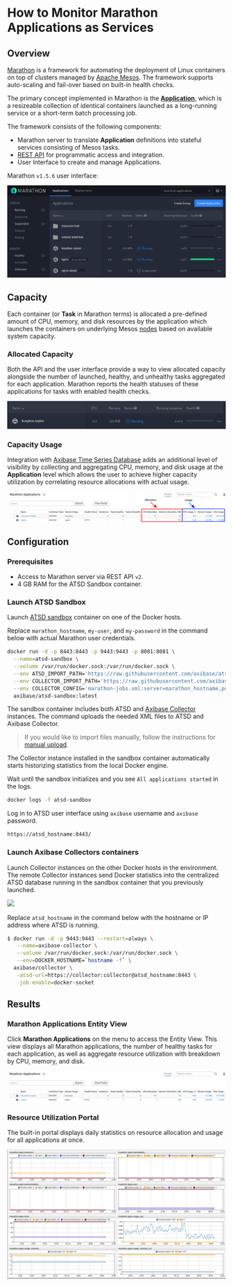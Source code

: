 # How to Monitor Marathon Applications as Services

## Overview

[Marathon](https://mesosphere.github.io/marathon/) is a framework for automating the deployment of Linux containers on top of clusters managed by [Apache Mesos](http://mesos.apache.org/). The framework supports auto-scaling and fail-over based on built-in health checks.

The primary concept implemented in Marathon is the [**Application**](https://mesosphere.github.io/marathon/docs/application-basics.html), which is a resizeable collection of identical containers launched as a long-running service or a short-term batch processing job.

The framework consists of the following components:

* Marathon server to translate **Application** definitions into stateful services consisting of Mesos tasks.
* [REST API](http://mesosphere.github.io/marathon/api-console/index.html) for programmatic access and integration.
* User Interface to create and manage Applications.

Marathon `v1.5.6` user interface:

![Marathon v1.5.6 User Interface](./images/marathon_ui.png)

## Capacity

Each container (or **Task** in Marathon terms) is allocated a pre-defined amount of CPU, memory, and disk resources by the application which launches the containers on underlying Mesos [nodes](http://mesos.apache.org/documentation/latest/architecture/) based on available system capacity.

### Allocated Capacity

Both the API and the user interface provide a way to view allocated capacity alongside the number of launched, healthy, and unhealthy tasks aggregated for each application. Marathon reports the health statuses of these applications for tasks with enabled health checks.

![](./images/monitor-marathon.png)

### Capacity Usage

Integration with [Axibase Time Series Database](https://axibase.com/docs/atsd/) adds an additional level of visibility by collecting and aggregating CPU, memory, and disk usage at the **Application** level which allows the user to achieve higher capacity utilization by correlating resource allocations with actual usage.

![](./images/marathon-applications-label.png)

## Configuration

### Prerequisites

* Access to Marathon server via REST API `v2`.
* 4 GB RAM for the ATSD Sandbox container.

### Launch ATSD Sandbox

Launch [ATSD sandbox](https://github.com/axibase/dockers/tree/atsd-sandbox) container on one of the Docker hosts.

Replace `marathon_hostname`, `my-user`, and `my-password` in the command below with actual Marathon user credentials.

```sh
docker run -d -p 8443:8443 -p 9443:9443 -p 8081:8081 \
  --name=atsd-sandbox \
  --volume /var/run/docker.sock:/var/run/docker.sock \
  --env ATSD_IMPORT_PATH='https://raw.githubusercontent.com/axibase/atsd-use-cases/master/integrations/marathon/capacity-and-usage/resources/atsd-marathon-xml.zip' \
  --env COLLECTOR_IMPORT_PATH='https://raw.githubusercontent.com/axibase/atsd-use-cases/master/integrations/marathon/capacity-and-usage/resources/marathon-jobs.xml' \
  --env COLLECTOR_CONFIG='marathon-jobs.xml:server=marathon_hostname,port=8080,userName=my-user,password=my-password' \
  axibase/atsd-sandbox:latest
```

The sandbox container includes both ATSD and [Axibase Collector](https://github.com/axibase/axibase-collector/blob/master/jobs/docker.md) instances. The command uploads the needed XML files to ATSD and Axibase Collector.

> If you would like to import files manually, follow the instructions for [manual upload](manual-upload.md).

The Collector instance installed in the sandbox container automatically starts historizing statistics from the local Docker engine.

Wait until the sandbox initializes and you see `All applications started` in the logs.

```sh
docker logs -f atsd-sandbox
```

Log in to ATSD user interface using `axibase` username and `axibase` password.

```sh
https://atsd_hostname:8443/
```

### Launch Axibase Collectors containers

Launch Collector instances on the other Docker hosts in the environment. The remote Collector instances send Docker statistics into the centralized ATSD database running in the sandbox container that you previously launched.

![](./images/marathon.png)

Replace `atsd_hostname` in the command below with the hostname or IP address where ATSD is running.

```sh
$ docker run -d -p 9443:9443 --restart=always \
   --name=axibase-collector \
   --volume /var/run/docker.sock:/var/run/docker.sock \
   --env=DOCKER_HOSTNAME=`hostname -f` \
  axibase/collector \
   -atsd-url=https://collector:collector@atsd_hostname:8443 \
   -job-enable=docker-socket
```

## Results

### Marathon Applications Entity View

Click **Marathon Applications** on the menu to access the Entity View. This view displays all Marathon applications, the number of healthy tasks for each application, as well as aggregate resource utilization with breakdown by CPU, memory, and disk.

![](./images/marathon-applications.png)

### Resource Utilization Portal

The built-in portal displays daily statistics on resource allocation and usage for all applications at once.

![](./images/marathon_portal.png)
